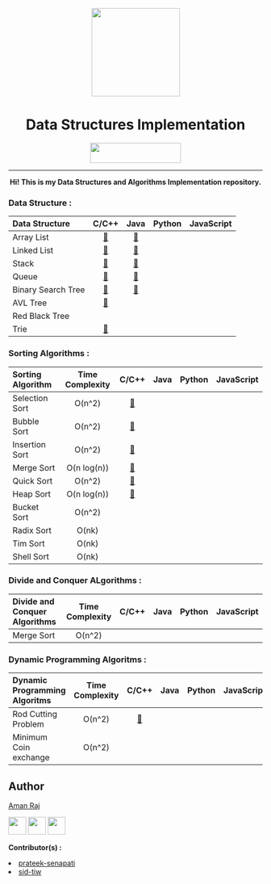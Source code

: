 <p align="center"><img src="https://image.flaticon.com/icons/svg/302/302389.svg" align="center" width="175"></p>
<h1 align="center">Data Structures Implementation</h1>
<p align="center">
  <img width="180" height="40" src="https://forthebadge.com/images/badges/built-with-love.svg">
</p>
<hr>
<p align="center"><b>Hi! This is my Data Structures and Algorithms Implementation repository.</b>
</p>

### Data Structure : 

| Data Structure | C/C++ | Java | Python | JavaScript |
|:--------------|:----------------:|:----------------:|:----------------:|:-----------------:|
| Array List |   [📜](https://github.com/AmanRaj1608/DS-Implementation/tree/master/C%2B%2B/ArrayList)     |   [📜](https://github.com/AmanRaj1608/DS-Implementation/tree/master/Java/1_ArrayList)    |            |             |
| Linked List |     [📜](https://github.com/AmanRaj1608/DSA-Implementation/tree/master/C%2B%2B)       |   [📜](https://github.com/AmanRaj1608/DS-Implementation/tree/master/Java/2_LinkedList)     |            |             |
| Stack |        [📜](https://github.com/AmanRaj1608/DSA-Implementation/tree/master/C%2B%2B)          |    [📜](https://github.com/AmanRaj1608/DS-Implementation/tree/master/Java/3_Stack)   |            |             |
| Queue |       [📜](https://github.com/AmanRaj1608/DSA-Implementation/tree/master/C%2B%2B)           |    [📜](https://github.com/AmanRaj1608/DS-Implementation/tree/master/Java/4_Queue)    |            |             |
| Binary Search Tree |  [📜](https://github.com/AmanRaj1608/DSA-Implementation/tree/master/C%2B%2B)   |    [📜](https://github.com/AmanRaj1608/DS-Implementation/tree/master/Java/5_BST)      |            |             |
| AVL Tree |  [📜](https://github.com/AmanRaj1608/DSA-Implementation/tree/master/C%2B%2B)    |  |  |
| Red Black Tree |  |  |  |
| Trie | [📜](https://github.com/AmanRaj1608/DSA-Implementation/blob/master/C%2B%2B/Tries.cpp) |  |  |

### Sorting Algorithms : 

| Sorting Algorithm | Time Complexity |C/C++ | Java | Python | JavaScript |
|:--------------|:----------------:|:----------------:|:----------------:|:-----------------:|:-----------------:|
| Selection Sort | O(n^2)      | [📜](https://github.com/AmanRaj1608/DS-Implementation/blob/master/C%2B%2B/Sorting/SelectionSort.cpp) |    |      |     |
| Bubble Sort    | O(n^2)      | [📜](https://github.com/AmanRaj1608/DS-Implementation/blob/master/C%2B%2B/Sorting/BubbleSort.cpp) |    |            |      |
| Insertion Sort | O(n^2)      | [📜](https://github.com/AmanRaj1608/DS-Implementation/blob/master/C%2B%2B/Sorting/InserionSort.cpp) |    |            |             |
| Merge Sort     | O(n log(n)) | [📜](https://github.com/AmanRaj1608/DS-Implementation/blob/master/C%2B%2B/Sorting/MergeSort.cpp) |    |  |  |
| Quick Sort     | O(n^2)      | [📜](https://github.com/AmanRaj1608/DS-Implementation/blob/master/C%2B%2B/Sorting/QuickSort.cpp) |    |            |             |
| Heap Sort      | O(n log(n)) | [📜](https://github.com/AmanRaj1608/DSA-Implementation/blob/master/C%2B%2B/max-heap.cpp) |    |            |             |
| Bucket Sort    | O(n^2)      |        |     |  | |
| Radix Sort     | O(nk)       |        |     |  | |
| Tim Sort       | O(nk)       |        |     |  | |
| Shell Sort     | O(nk)       |        |     |  | |

### Divide and Conquer ALgorithms : 

| Divide and Conquer Algorithms | Time Complexity |C/C++ | Java | Python | JavaScript |
|:--------------|:----------------:|:----------------:|:----------------:|:-----------------:|:-----------------:|
| Merge Sort | O(n^2) |  |  |  |

### Dynamic Programming Algoritms : 

| Dynamic Programming Algoritms | Time Complexity |C/C++ | Java | Python | JavaScript |
|:--------------|:----------------:|:----------------:|:----------------:|:-----------------:|:-----------------:|
| Rod Cutting Problem | O(n^2) | [📜](https://github.com/AmanRaj1608/DSA-Implementation/tree/master/)    |  |  |
| Minimum Coin exchange | O(n^2) |  |  |  |


## Author

[Aman Raj](https://github.com/amanraj1608)

[<img src="https://image.flaticon.com/icons/svg/174/174857.svg" width="35" padding="30">](https://linkedin.com/in/amanraj1608)
[<img src="https://image.flaticon.com/icons/svg/174/174855.svg" width="35" padding="30">](https://www.instagram.com/amanraj1608/)
[<img src="https://image.flaticon.com/icons/svg/733/733579.svg" width="35" padding="30">](https://twitter.com/amanraj1608)

<b>Contributor(s) : </b> 
    <li> [prateek-senapati](https://github.com/prateek-senapati)
    <li> [sid-tiw](https://github.com/sid-tiw)
